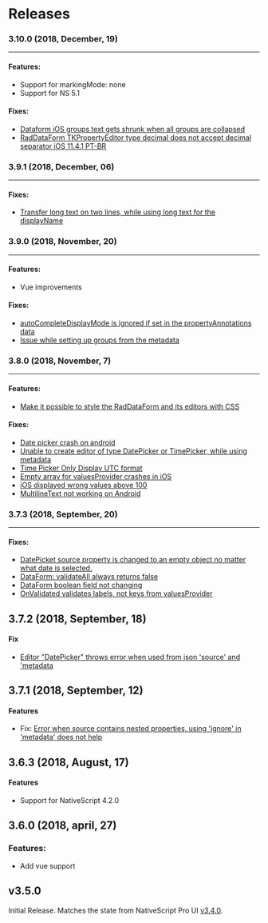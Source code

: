 # Releases

### 3.10.0 (2018, December, 19)
-------------------------------

#### Features:
- Support for markingMode: none
- Support for NS 5.1

#### Fixes:
- [Dataform iOS groups text gets shrunk when all groups are collapsed](https://github.com/telerik/nativescript-ui-feedback/issues/938)
- [RadDataForm TKPropertyEditor type decimal does not accept decimal separator iOS 11.4.1 PT-BR](https://github.com/telerik/nativescript-ui-feedback/issues/739)


### 3.9.1 (2018, December, 06)
-------------------------------

#### Fixes:
- [Transfer long text on two lines, while using long text for the displayName](https://github.com/telerik/nativescript-ui-feedback/issues/299)


### 3.9.0 (2018, November, 20)
-------------------------------

#### Features:
- Vue improvements

#### Fixes:
- [autoCompleteDisplayMode is ignored if set in the propertyAnnotations data](https://github.com/telerik/nativescript-ui-feedback/issues/921)
- [Issue while setting up groups from the metadata](https://github.com/telerik/nativescript-ui-feedback/issues/216)

### 3.8.0 (2018, November, 7)
-------------------------------

#### Features:
- [Make it possible to style the RadDataForm and its editors with CSS](https://github.com/telerik/nativescript-ui-feedback/issues/841)

#### Fixes:
- [Date picker crash on android](https://github.com/telerik/nativescript-ui-feedback/issues/871)
- [Unable to create editor of type DatePicker or TimePicker, while using metadata](https://github.com/telerik/nativescript-ui-feedback/issues/218)
- [Time Picker Only Display UTC format](https://github.com/telerik/nativescript-ui-feedback/issues/533)
- [Empty array for valuesProvider crashes in iOS](https://github.com/telerik/nativescript-ui-feedback/issues/862)
- [iOS displayed wrong values above 100](https://github.com/telerik/nativescript-ui-feedback/issues/177)
- [MultilineText not working on Android](https://github.com/telerik/nativescript-ui-feedback/issues/877)


### 3.7.3 (2018, September, 20)
-------------------------------

#### Fixes:

- [DatePicket source property is changed to an empty object no matter what date is selected.](https://github.com/telerik/nativescript-ui-feedback/issues/834)
- [DataForm: validateAll always returns false](https://github.com/telerik/nativescript-ui-feedback/issues/843)
- [DataForm boolean field not changing](https://github.com/telerik/nativescript-ui-feedback/issues/625)
- [OnValidated validates labels, not keys from valuesProvider](https://github.com/telerik/nativescript-ui-feedback/issues/797)


## 3.7.2 (2018, September, 18)
#### Fix

- [Editor "DatePicker" throws error when used from json 'source' and 'metadata](https://github.com/telerik/nativescript-ui-feedback/issues/834)

## 3.7.1 (2018, September, 12)
#### Features

- Fix: [Error when source contains nested properties, using 'ignore' in 'metadata' does not help](https://github.com/telerik/nativescript-ui-feedback/issues/831)


## 3.6.3 (2018, August, 17)
#### Features

- Support for NativeScript 4.2.0

## 3.6.0 (2018, april, 27)
### Features:
- Add vue support



## v3.5.0

Initial Release. Matches the state from NativeScript Pro UI [v3.4.0](http://docs.telerik.com/devtools/nativescript-ui/release-notes#release-notes-340).

